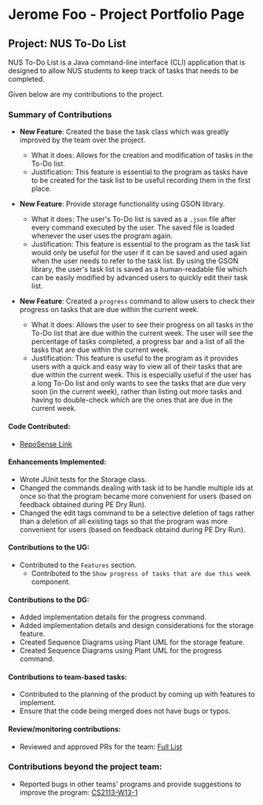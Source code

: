 # Jerome Foo - Project Portfolio Page

## Project: NUS To-Do List
NUS To-Do List is a Java command-line interface (CLI) application that is designed to allow NUS students to keep track
of tasks that needs to be completed.

Given below are my contributions to the project.

### Summary of Contributions
- **New Feature**: Created the base the task class which was greatly improved by the team over the project.
    - What it does: Allows for the creation and modification of tasks in the To-Do list. 
    - Justification: This feature is essential to the program as tasks have to be created for the task list to be useful 
recording them in the first place.


- **New Feature**: Provide storage functionality using GSON library.
    - What it does: The user's To-Do list is saved as a `.json` file after every command executed by the user. The saved 
file is loaded whenever the user uses the program again.
    - Justification: This feature is essential to the program as the task list would only be useful for the user if it 
can be saved and used again when the user needs to refer to the task list. By using the GSON library, the user's task 
list is saved as a human-readable file which can be easily modified by advanced users to quickly edit their task list.
    

-  **New Feature**: Created a `progress` command to allow users to check their progress on tasks that are due within the 
                   current week.
    - What it does: Allows the user to see their progress on all tasks in the To-Do list that are due within the current
week. The user will see the percentage of tasks completed, a progress bar and a list of all the tasks that are due 
within the current week.
    - Justification: This feature is useful to the program as it provides users with a quick and easy way to view all of
their tasks that are due within the current week. This is especially useful if the user has a long To-Do list and only 
wants to see the tasks that are due very soon (in the current week), rather than listing out more tasks and having to 
double-check which are the ones that are due in the current week.

#### Code Contributed:
- [RepoSense Link](https://nus-cs2113-ay2223s2.github.io/tp-dashboard/?search=jeromeongithub&breakdown=true&sort=groupTitle%20dsc&sortWithin=title&since=2023-02-17&timeframe=commit&mergegroup=&groupSelect=groupByRepos&checkedFileTypes=docs~functional-code~test-code~other)

#### Enhancements Implemented:
- Wrote JUnit tests for the Storage class.
- Changed the commands dealing with task id to be handle multiple ids at once so that the program became more convenient
for users (based on feedback obtained during PE Dry Run).
- Changed the edit tags command to be a selective deletion of tags rather than a deletion of all existing tags so that 
the program was more convenient for users (based on feedback obtaind during PE Dry Run).

#### Contributions to the UG:
- Contributed to the `Features` section.
  - Contributed to the `Show progress of tasks that are due this week` component.

#### Contributions to the DG:
- Added implementation details for the progress command.
- Added implementation details and design considerations for the storage feature.
- Created Sequence Diagrams using Plant UML for the storage feature.
- Created Sequence Diagrams using Plant UML for the progress command.

#### Contributions to team-based tasks:
- Contributed to the planning of the product by coming up with features to implement.
- Ensure that the code being merged does not have bugs or typos.

#### Review/monitoring contributions:
- Reviewed and approved PRs for the team: [Full List](https://github.com/AY2223S2-CS2113-T11-4/tp/issues?q=is%3Aclosed+reviewed-by%3Ajeromeongithub)

### Contributions beyond the project team:
- Reported bugs in other teams' programs and provide suggestions to improve the program: [CS2113-W13-1](https://github.com/jeromeongithub/ped/issues)